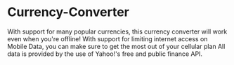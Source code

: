# Currency-Converter
With support for many popular currencies, this currency converter will work even when you're offline! With support for limiting internet access on Mobile Data, you can make sure to get the most out of your cellular plan All data is provided by the use of Yahoo!'s free and public finance API.
